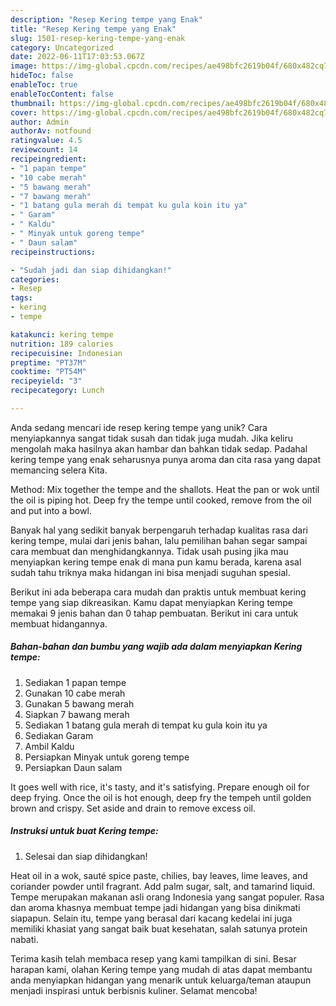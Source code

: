 ```yaml
---
description: "Resep Kering tempe yang Enak"
title: "Resep Kering tempe yang Enak"
slug: 1501-resep-kering-tempe-yang-enak
category: Uncategorized
date: 2022-06-11T17:03:53.067Z
image: https://img-global.cpcdn.com/recipes/ae498bfc2619b04f/680x482cq70/kering-tempe-foto-resep-utama.jpg
hideToc: false
enableToc: true
enableTocContent: false
thumbnail: https://img-global.cpcdn.com/recipes/ae498bfc2619b04f/680x482cq70/kering-tempe-foto-resep-utama.jpg
cover: https://img-global.cpcdn.com/recipes/ae498bfc2619b04f/680x482cq70/kering-tempe-foto-resep-utama.jpg
author: Admin
authorAv: notfound
ratingvalue: 4.5
reviewcount: 14
recipeingredient:
- "1 papan tempe"
- "10 cabe merah"
- "5 bawang merah"
- "7 bawang merah"
- "1 batang gula merah di tempat ku gula koin itu ya"
- " Garam"
- " Kaldu"
- " Minyak untuk goreng tempe"
- " Daun salam"
recipeinstructions:

- "Sudah jadi dan siap dihidangkan!"
categories:
- Resep
tags:
- kering
- tempe

katakunci: kering tempe 
nutrition: 189 calories
recipecuisine: Indonesian
preptime: "PT37M"
cooktime: "PT54M"
recipeyield: "3"
recipecategory: Lunch

---
```





Anda sedang mencari ide resep kering tempe yang unik? Cara menyiapkannya sangat tidak susah dan tidak juga mudah. Jika keliru mengolah maka hasilnya akan hambar dan bahkan tidak sedap. Padahal kering tempe yang enak seharusnya punya aroma dan cita rasa yang dapat memancing selera Kita.





Method: Mix together the tempe and the shallots. Heat the pan or wok until the oil is piping hot. Deep fry the tempe until cooked, remove from the oil and put into a bowl.

Banyak hal yang sedikit banyak berpengaruh terhadap kualitas rasa dari kering tempe, mulai dari jenis bahan, lalu pemilihan bahan segar sampai cara membuat dan menghidangkannya. Tidak usah pusing jika mau menyiapkan kering tempe enak di mana pun kamu berada, karena asal sudah tahu triknya maka hidangan ini bisa menjadi suguhan spesial.






Berikut ini ada beberapa cara mudah dan praktis untuk membuat kering tempe yang siap dikreasikan. Kamu dapat menyiapkan Kering tempe memakai 9 jenis bahan dan 0 tahap pembuatan. Berikut ini cara untuk membuat hidangannya.

<!--inarticleads1-->

##### Bahan-bahan dan bumbu yang wajib ada dalam menyiapkan Kering tempe:

1. Sediakan 1 papan tempe
1. Gunakan 10 cabe merah
1. Gunakan 5 bawang merah
1. Siapkan 7 bawang merah
1. Sediakan 1 batang gula merah di tempat ku gula koin itu ya
1. Sediakan  Garam
1. Ambil  Kaldu
1. Persiapkan  Minyak untuk goreng tempe
1. Persiapkan  Daun salam


It goes well with rice, it&#39;s tasty, and it&#39;s satisfying. Prepare enough oil for deep frying. Once the oil is hot enough, deep fry the tempeh until golden brown and crispy. Set aside and drain to remove excess oil. 

<!--inarticleads2-->

##### Instruksi untuk buat Kering tempe:


1. Selesai dan siap dihidangkan!

Heat oil in a wok, sauté spice paste, chilies, bay leaves, lime leaves, and coriander powder until fragrant. Add palm sugar, salt, and tamarind liquid. Tempe merupakan makanan asli orang Indonesia yang sangat populer. Rasa dan aroma khasnya membuat tempe jadi hidangan yang bisa dinikmati siapapun. Selain itu, tempe yang berasal dari kacang kedelai ini juga memiliki khasiat yang sangat baik buat kesehatan, salah satunya protein nabati. 

Terima kasih telah membaca resep yang kami tampilkan di sini. Besar harapan kami, olahan Kering tempe yang mudah di atas dapat membantu anda menyiapkan hidangan yang menarik untuk keluarga/teman ataupun menjadi inspirasi untuk berbisnis kuliner. Selamat mencoba!
